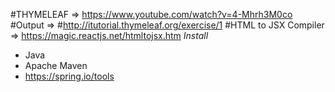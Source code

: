 #THYMELEAF => https://www.youtube.com/watch?v=4-Mhrh3M0co
#Output => #http://itutorial.thymeleaf.org/exercise/1
#HTML to JSX Compiler => https://magic.reactjs.net/htmltojsx.htm
_Install_

- Java
- Apache Maven
- https://spring.io/tools
